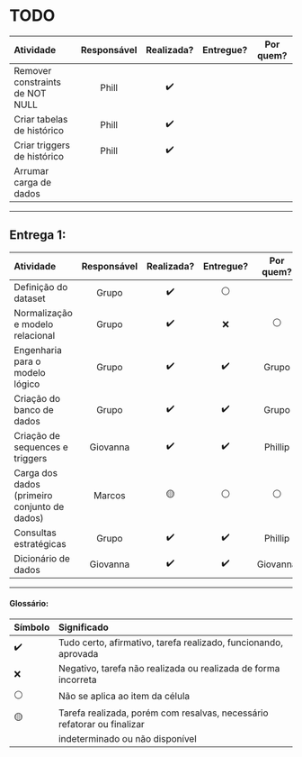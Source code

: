 # TODO
|Atividade|Responsável|Realizada?|Entregue?|Por quem?|
|:--------|:---------:|:--------:|:-------:|:-------:|
| Remover constraints de NOT NULL | Phill | :heavy_check_mark: | | |
| Criar tabelas de histórico | Phill | :heavy_check_mark: | | |
| Criar triggers de histórico | Phill | :heavy_check_mark: | | |
| Arrumar carga de dados | | | | |
___

## Entrega 1:
|Atividade|Responsável|Realizada?|Entregue?|Por quem?|
|:--------|:---------:|:--------:|:-------:|:-------:|
| Definição do dataset | Grupo | :heavy_check_mark: | :white_circle: | |
| Normalização e modelo relacional | Grupo | :heavy_check_mark: | :x: | :white_circle: |
| Engenharia para o modelo lógico | Grupo | :heavy_check_mark: | :heavy_check_mark: | Grupo |
| Criação do banco de dados | Grupo | :heavy_check_mark: | :heavy_check_mark: | Grupo |
| Criação de sequences e triggers | Giovanna | :heavy_check_mark: | :heavy_check_mark: | Phillip |
| Carga dos dados (primeiro conjunto de dados) | Marcos |  :yellow_circle:  | :white_circle: | :white_circle: |
| Consultas estratégicas | Grupo | :heavy_check_mark: | :heavy_check_mark: | Phillip |
| Dicionário de dados |  Giovanna  | :heavy_check_mark: | :heavy_check_mark: | Giovanna  |

___

#### Glossário:
|       Símbolo      | Significado                                                            |
|:-------------------|:-----------------------------------------------------------------------|
| :heavy_check_mark: | Tudo certo, afirmativo, tarefa realizado, funcionando, aprovada        |
| :x:                | Negativo, tarefa não realizada ou realizada de forma incorreta         |
| :white_circle:     | Não se aplica ao item da célula                                        |
| :yellow_circle:    | Tarefa realizada, porém com resalvas, necessário refatorar ou finalizar|
|                    | indeterminado ou não disponível                                        |
